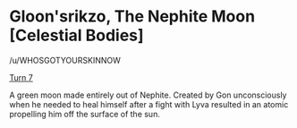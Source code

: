 # Gloon'srikzo, The Nephite Moon [Celestial Bodies]

/u/WHOSGOTYOURSKINNOW

[Turn 7](https://www.reddit.com/r/GodhoodWB/comments/fwp5rk/endless_pantheon_turn_7/fmxafvm/)

A green moon made entirely out of Nephite. Created by Gon unconsciously when he needed to heal himself after a fight with Lyva resulted in an atomic propelling him off the surface of the sun. 

